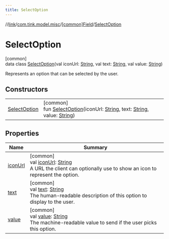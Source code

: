 ```yaml
---
title: SelectOption
---
```

//[link](../../../../index.html)/[com.tink.model.misc](../../index.html)/[[common]Field](../index.html)/[SelectOption](index.html)



# SelectOption



[common]\
data class [SelectOption](index.html)(val iconUrl: [String](https://kotlinlang.org/api/latest/jvm/stdlib/kotlin/-string/index.html), val text: [String](https://kotlinlang.org/api/latest/jvm/stdlib/kotlin/-string/index.html), val value: [String](https://kotlinlang.org/api/latest/jvm/stdlib/kotlin/-string/index.html))

Represents an option that can be selected by the user.



## Constructors


| | |
|---|---|
| [SelectOption](-select-option.html) | [common]<br>fun [SelectOption](-select-option.html)(iconUrl: [String](https://kotlinlang.org/api/latest/jvm/stdlib/kotlin/-string/index.html), text: [String](https://kotlinlang.org/api/latest/jvm/stdlib/kotlin/-string/index.html), value: [String](https://kotlinlang.org/api/latest/jvm/stdlib/kotlin/-string/index.html)) |


## Properties


| Name | Summary |
|---|---|
| [iconUrl](icon-url.html) | [common]<br>val [iconUrl](icon-url.html): [String](https://kotlinlang.org/api/latest/jvm/stdlib/kotlin/-string/index.html)<br>A URL the client can optionally use to show an icon to represent the option. |
| [text](text.html) | [common]<br>val [text](text.html): [String](https://kotlinlang.org/api/latest/jvm/stdlib/kotlin/-string/index.html)<br>The human-readable description of this option to display to the user. |
| [value](value.html) | [common]<br>val [value](value.html): [String](https://kotlinlang.org/api/latest/jvm/stdlib/kotlin/-string/index.html)<br>The machine-readable value to send if the user picks this option. |

